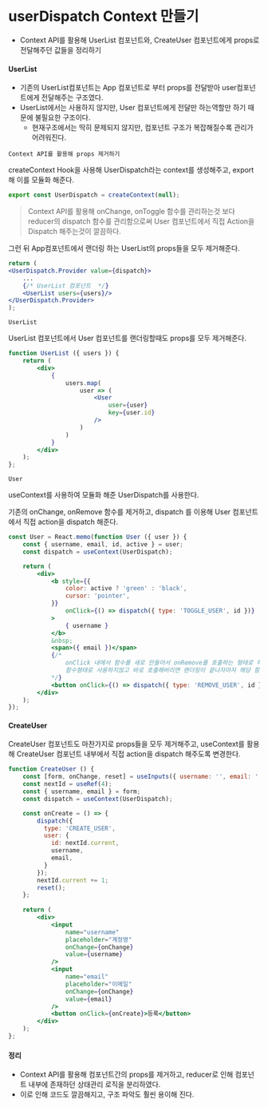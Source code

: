 # userDispatch Context 만들기
- Context API를 활용해 UserList 컴포넌트와, CreateUser 컴포넌트에게 props로 전달해주던 값들을 정리하기

#### UserList
- 기존의 UserList컴포넌트는 App 컴포넌트로 부터 props를 전달받아 user컴포넌트에게 전달해주는 구조였다.
- UserList에서는 사용하지 않지만, User 컴포넌트에게 전달만 하는역할만 하기 때문에 불필요한 구조이다.
    - 현재구조에서는 딱히 문제되지 않지만, 컴포넌트 구조가 복잡해질수록 관리가 어려워진다.

`Context API를 활용해 props 제거하기`

createContext Hook을 사용해 UserDispatch라는 context를 생성해주고, export 해 이를 모듈화 해준다.

```javascript
export const UserDispatch = createContext(null);
```

> Context API를 활용해 onChange, onToggle 함수를 관리하는것 보다 reducer의 dispatch 함수를 관리함으로써 User 컴포넌트에서 직접 Action을 Dispatch 해주는것이 깔끔하다.


그런 뒤 App컴포넌트에서 랜더링 하는 UserList의 props들을 모두 제거해준다.
```jsx
return (
<UserDispatch.Provider value={dispatch}>
    ...
    {/* UserList 컴포넌트  */}
    <UserList users={users}/>
</UserDispatch.Provider>
);
```

`UserList`

UserList 컴포넌트에서 User 컴포넌트를 랜더링할때도 props를 모두 제거해준다.
```jsx
function UserList ({ users }) {
    return (
        <div>
            {
                users.map(
                    user => (
                        <User 
                            user={user} 
                            key={user.id} 
                        />
                    )
                )
            }
        </div>
    );
};
```

`User`

useContext를 사용하여 모듈화 해준 UserDispatch를 사용한다.

기존의 onChange, onRemove 함수를 제거하고, dispatch 를 이용해 User 컴포넌트에서 직접 action을 dispatch 해준다.
```jsx
const User = React.memo(function User ({ user }) {
    const { username, email, id, active } = user;
    const dispatch = useContext(UserDispatch);

    return (
        <div>
            <b style={{
                color: active ? 'green' : 'black',
                cursor: 'pointer',
            }}
                onClick={() => dispatch({ type: 'TOGGLE_USER', id })}
            >
                { username }
            </b>
            &nbsp;
            <span>({ email })</span>
            {/* 
                onClick 내에서 함수롤 새로 만들어서 onRemove를 호출하는 형태로 해주어야함  
                함수형태로 사용하지않고 바로 호출해버리면 랜더링이 끝나자마자 해당 함수가 바로 호출된다. 
            */}
            <button onClick={() => dispatch({ type: 'REMOVE_USER', id })}>삭제</button>
        </div>
    );
});
```

#### CreateUser

CreateUser 컴포넌트도 마찬가지로 props들을 모두 제거해주고, useContext를 활용해 CreateUser 컴포넌트 내부에서 직접 action을 dispatch 해주도록 변경한다.
```jsx
function CreateUser () {
    const [form, onChange, reset] = useInputs({ username: '', email: '' });
    const nextId = useRef(4);
    const { username, email } = form;
    const dispatch = useContext(UserDispatch);

    const onCreate = () => {
        dispatch({
          type: 'CREATE_USER',
          user: {
            id: nextId.current,
            username,
            email,
          }
        });
        nextId.current += 1;
        reset();
    };
    
    return (
        <div>
            <input 
                name="username" 
                placeholder="계정명" 
                onChange={onChange} 
                value={username}
            />
            <input 
                name="email" 
                placeholder="이메일" 
                onChange={onChange} 
                value={email}
            />
            <button onClick={onCreate}>등록</button>
        </div>
    );
};
```

#### 정리
- Context API를 활용해 컴포넌트간의 props를 제거하고, reducer로 인해 컴포넌트 내부에 존재하던 상태관리 로직을 분리하였다.
- 이로 인해 코드도 깔끔해지고, 구조 파악도 훨씬 용이해 진다.
